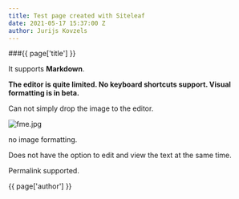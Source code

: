 ```yaml
---
title: Test page created with Siteleaf
date: 2021-05-17 15:37:00 Z
author: Jurijs Kovzels
---
```


###{{ page['title'] }}

It supports **Markdown**. 

**The editor is quite limited. No keyboard shortcuts support.
Visual formatting is in beta.**

Can not simply drop the image to the editor.

![fme.jpg](/uploads/fme.jpg)

no image formatting.


Does not have the option to edit and view the text at the same time.

Permalink supported.

{{ page['author'] }} 
